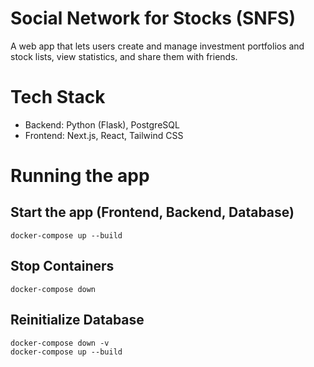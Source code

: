 # Social Network for Stocks (SNFS)
A web app that lets users create and manage investment portfolios and stock lists, view statistics, and share them with friends.

# Tech Stack
- Backend: Python (Flask), PostgreSQL
- Frontend: Next.js, React, Tailwind CSS

# Running the app
## Start the app (Frontend, Backend, Database)
```
docker-compose up --build
```

## Stop Containers
```
docker-compose down
```

## Reinitialize Database
```
docker-compose down -v
docker-compose up --build
```
